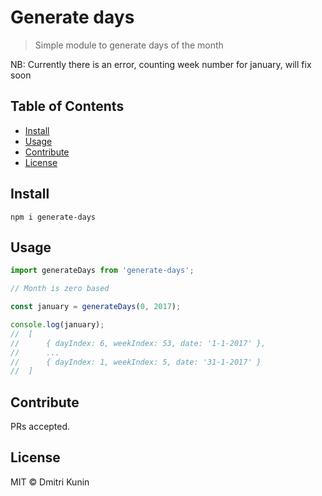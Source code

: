 # Generate days

> Simple module to generate days of the month

NB: Currently there is an error, counting week number for january, will fix soon

## Table of Contents

- [Install](#install)
- [Usage](#usage)
- [Contribute](#contribute)
- [License](#license)

## Install

```console
npm i generate-days
```

## Usage

```js
import generateDays from 'generate-days';

// Month is zero based

const january = generateDays(0, 2017);

console.log(january);
//  [
//      { dayIndex: 6, weekIndex: 53, date: '1-1-2017' },
//      ...
//      { dayIndex: 1, weekIndex: 5, date: '31-1-2017' }
//  ]

```

## Contribute

PRs accepted.

## License

MIT © Dmitri Kunin
